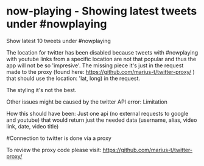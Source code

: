 # now-playing - Showing latest tweets under #nowplaying

Show latest 10 tweets under #nowplaying

The location for twitter has been disabled because tweets with #nowplaying with youtube links from a specific location are not that popular and thus the app will not be so 'impresive'. The missing piece it's just in the request made to the proxy (found here: https://github.com/marius-t/twitter-proxy/ ) that should use the location: 'lat, long) in the request.

The styling it's not the best.

Other issues might be caused by the twitter API error: Limitation

How this should have been: Just one api (no external requests to google and youtube) that would return just the needed data (username, alias, video link, date, video title)


#Connection to twitter is done via a proxy

To review the proxy code please visit: https://github.com/marius-t/twitter-proxy/


